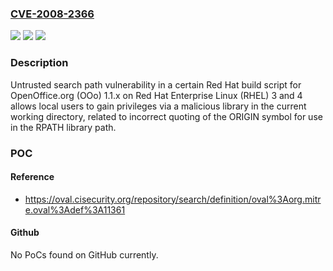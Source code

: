 ### [CVE-2008-2366](https://cve.mitre.org/cgi-bin/cvename.cgi?name=CVE-2008-2366)
![](https://img.shields.io/static/v1?label=Product&message=n%2Fa&color=blue)
![](https://img.shields.io/static/v1?label=Version&message=%3D%20n%2Fa%20&color=brighgreen)
![](https://img.shields.io/static/v1?label=Vulnerability&message=n%2Fa&color=brighgreen)

### Description

Untrusted search path vulnerability in a certain Red Hat build script for OpenOffice.org (OOo) 1.1.x on Red Hat Enterprise Linux (RHEL) 3 and 4 allows local users to gain privileges via a malicious library in the current working directory, related to incorrect quoting of the ORIGIN symbol for use in the RPATH library path.

### POC

#### Reference
- https://oval.cisecurity.org/repository/search/definition/oval%3Aorg.mitre.oval%3Adef%3A11361

#### Github
No PoCs found on GitHub currently.

